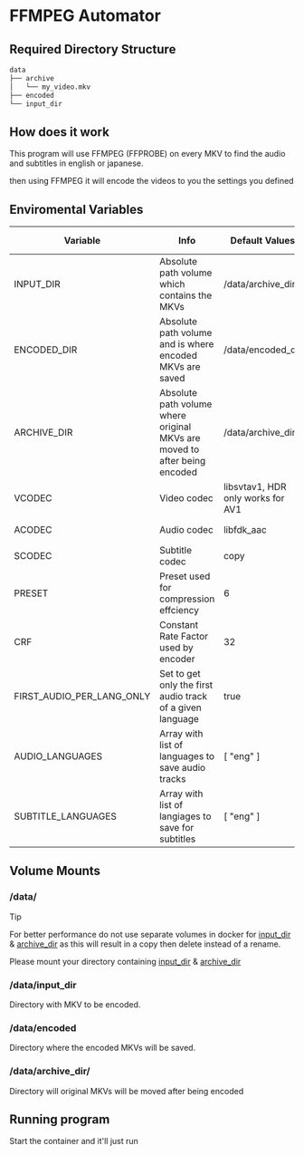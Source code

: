 # FFMPEG Automator

## Required Directory Structure

```sh
data
├── archive
│   └── my_video.mkv
├── encoded
└── input_dir
```

## How does it work

This program will use FFMPEG (FFPROBE) on every MKV to find the audio and subtitles in english or japanese.

then using FFMPEG it will encode the videos to you the settings you defined

## Enviromental Variables

| Variable | Info | Default Values | Allowed Values |
|-|-|-|-|
| INPUT_DIR | Absolute path volume which contains the MKVs | /data/archive_dir | Absolute Path |
| ENCODED_DIR | Absolute path volume and is where encoded MKVs are saved | /data/encoded_dir | Absolute Path |
| ARCHIVE_DIR | Absolute path volume where original MKVs are moved to after being encoded | /data/archive_dir | Absolute Path |
| VCODEC | Video codec | libsvtav1, HDR only works for AV1 | See FFMPEG documentation |
| ACODEC | Audio codec | libfdk_aac | See FFMPEG documentation |
| SCODEC | Subtitle codec | copy | See FFMPEG documentation |
| PRESET | Preset used for compression effciency | 6 | Depends on VCODEC, see FFMPEG documentation |
| CRF | Constant Rate Factor used by encoder | 32 | Depends on VCODEC, see FFMPEG documentation |
| FIRST_AUDIO_PER_LANG_ONLY | Set to get only the first audio track of a given language | true | boolean |
| AUDIO_LANGUAGES | Array with list of languages to save audio tracks | [ "eng" ] | Array of strings ex. [ "eng", "jpn" ] |
| SUBTITLE_LANGUAGES | Array with list of langiages to save for subtitles | [ "eng" ] | Array of strings ex. [ "eng", "jpn" ] |

## Volume Mounts

### /data/

> [!TIP]
> For better performance do not use separate volumes in docker for [input_dir](#datainput_dir) &
> [archive_dir](#dataarchive_dir) as this will result in a copy then delete instead of a rename.

Please mount your directory containing [input_dir](#datainput_dir) & [archive_dir](#dataarchive_dir)

### /data/input_dir

Directory with MKV to be encoded.

### /data/encoded

Directory where the encoded MKVs will be saved.

### /data/archive_dir/

Directory will original MKVs will be moved after being encoded

## Running program

Start the container and it'll just run

